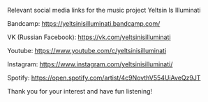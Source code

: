 Relevant social media links for the music project Yeltsin Is Illuminati

Bandcamp:
https://yeltsinisilluminati.bandcamp.com/

VK (Russian Facebook):
https://vk.com/yeltsinisilluminati

Youtube:
https://www.youtube.com/c/yeltsinisilluminati

Instagram:
https://www.instagram.com/yeltsinisilluminati/

Spotify:
https://open.spotify.com/artist/4c9NovthV554UiAveQz9JT

Thank you for your interest and have fun listening!
